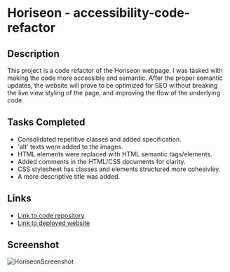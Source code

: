# Horiseon - accessibility-code-refactor

<h2>Description</h2>
 
This project is a code refactor of the Horiseon webpage. I was tasked with making the code more accessible and semantic. After the proper semantic updates, the website will prove to be optimized for SEO without breaking the live view styling of the page, and improving the flow of the underlying code.

<h2>Tasks Completed</h2>

* Consolidated repetitive classes and added specification.
* 'alt' texts were added to the images.
* HTML elements were replaced with HTML semantic tags/elements.
* Added comments in the HTML/CSS documents for clarity.
* CSS stylesheet has classes and elements structured more cohesivley.
* A more descriptive title was added.

<h2>Links</h2>

*  <a href="https://github.com/tylerhance/Horiseon--accessibility-code-refactor">Link to code repository</a>
*  <a href="https://tylerhance.github.io/Horiseon-accessibility-code-refactor/">Link to deployed website</a>

<h2>Screenshot</h2>

![HoriseonScreenshot](./assets/images/screenshot.png)
